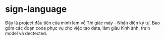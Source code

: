 # sign-language
Đây là project đầu tiên của mình làm về Thị giác máy - Nhận diện ký tự.
Bao gồm các đoạn code phục vụ cho việc tạo data, làm giàu hình ảnh, train model và dectected.
